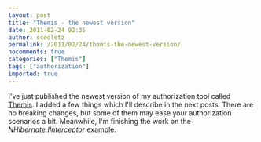 ```yaml
---
layout: post
title: "Themis - the newest version"
date: 2011-02-24 02:35
author: scooletz
permalink: /2011/02/24/themis-the-newest-version/
nocomments: true
categories: ["Themis"]
tags: ["authorization"]
imported: true
---
```


I've just published the newest version of my authorization tool called [Themis](http://themis.codeplex.com/). I added a few things which I'll describe in the next posts. There are no breaking changes, but some of them may ease your authorization scenarios a bit. Meanwhile, I'm finishing the work on the *NHibernate.IInterceptor* example.
